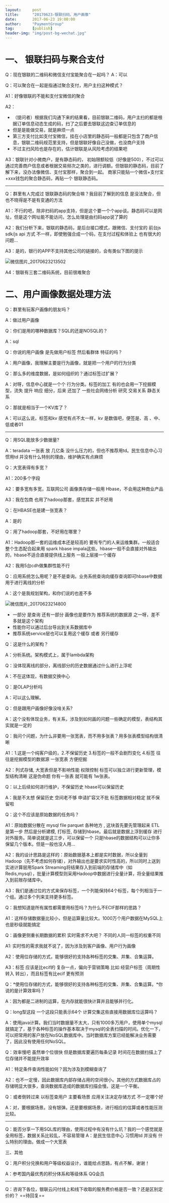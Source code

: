 ```yaml
---                                               
layout:     post                  
title:      "20170623-银联扫码、用户画像"                                                 
date:       2017-06-23 19:00:00                                                 
author:     "PaymentGroup"            
tag:		[publish]      
header-img: "img/post-bg-wechat.jpg"           
---          
```

  
# 一、	银联扫码与聚合支付

Q：现在银联的二维码和微信支付宝能聚合在一起吗？
A：可以

Q：可以聚合在一起是指通过聚合支付，用户主扫这种模式？

A1：好像银联的不能和支付宝微信的聚合

A2：
- （提问者）根据我们沟通下来的结果看，目前银联二维码，用户主扫的都是根据订单信息动态生成的码，扫了之后要去银联这边查订单信息的
- 但是是能做交易，就是麻烦一点
- 第三方支付比如支付宝微信，挂在小店里的静态码一般都是只包含了商户信息，银联二维码规范里支持，但是银联好像自己没做，也没商户支持
- 不过主扫风险也是存在的，估计银联是从风险考虑的结果吧

A3：银联针对小微商户，是有静态码的， 初始限额较低（好像是500），不过可以通过完善商户信息或者根据交易频次之类的，进行调额。但银联的静态码，目前了解下来，没办法像微信、支付宝那样，聚合到一起。 商家只能贴一个微信+支付宝+xxx钱包的聚合静态码，再贴一个 银联静态码。


---
Q：群里有人完成过 银联静态码的聚合嘛？我目前了解到的信息 是没法聚合，但也不晓得是不是有变通的方法

A1：不行的吧，除非扫码的app支持，但是这个要一个个app谈。静态码可以是网址，但是这个网址能不能访问，怎么处理是由扫码app说了算的

A2：我们分析下来，银联的静态码，是后台接口模式，跟微信、支付宝的 前台js sdk/js api 方式 不一样，即使勉强合成一个码，在支付过程和体验上 也有很大的问题...

A3：是的，银行的APP不支持其他公司的链接的，会有类似下图的提示

![微信图片_20170623213502](http://wechat.lixf.cn/img/2017/20170623_123612.png)

A4：银联有三套二维码系统，目前很难聚合

# 二、用户画像数据处理方法

Q：群里有玩客户画像的朋友吗？

A：做过用户画像

Q：你们是用的哪种数据库？SQL的还是NOSQL的？

A：sql

Q：你说的用户画像 是先做用户标签  然后看群体 特征的吗？

A：用户画像，我理解主要是行为画像，就是把一个用户的行为分类

Q：那么多的维度数据，是如何组织的？通过标签过扩展？

A：对呀，信息中心就是一个个 行为分类。标签的加工 有的也会用一下挖掘模型，流失 提升 响应 细分，后来 还加了 一些社会网络分析 研究 交易关系 静态关系

Q：那就是相当于一个KV库了？

A：可以这么说，标签和kv 感觉有点不太一样，kv 是数值吧，便签是、高 、中、低或者01

---
Q：用SQL能放多少数据量?

A：teradata 一张表 放 几亿条 没什么压力的，但也不推荐用td。民生信息中心习惯用td 并没有什么特别的理由，维护确实有点麻烦

Q：大宽表得有多宽？

A1：200多个字段

A2：要多宽有多宽，互联网公司 画像类存储一般用 Hbase，不会用这种商业产品

A3：我在包商 也用了hadoop那套，感觉其实 并不好用

Q：在HBASE也是建一张宽表？

A：是的

Q：用了hadoop那套，不好用在哪里？

A1：Hadoop那一套的运维成本还是较高的 要有专门的人来运维集群。一般适合整个生态配合起来用 spark hbase impala这些。hbase一般不会直接对外输出的，hbase不适合直接提供线上服务  一般上层接一个缓存

A2：我用5台cdh做集群性能不行 

Q：应用系统怎么用呢？是不是查询。业务系统查询向缓存查询即可hbase中数据用于进行离线的分析

A：这个是我规划架构，和你们说的也差不多

![微信图片_20170623214800](http://wechat.lixf.cn/img/2017/20170623_170749.png)

- 一部分 是查询  还有一部分  画像也是要作为 推荐系统的数据源 之一呀，差不多就是这个架构
- 性能你可以通过后台导出到关系数据库中
- 推荐系统service层也可以复用这个缓存  或者 另行缓存

Q：这是什么的架构？

A：分析系统。架构模式上，属于lambda架构

Q：没体现离线的部分，离线部分的历史数据通过什么进行上浮呢

A：不在这体现，有数据交换中心

Q：是OLAP分析吗

A：可以这么理解。

Q：但是跟用户画像好像没啥关系?

A：这个没有体现业务，有关系，涉及到如何画的问题一些确定的模型，表结构其实就是一定的

Q：我问个问题，为什么非要用一张宽表，而不用多张表？用多张表模型结构很清晰

A1：1.这是一个纯客户级的，2.不保留历史 3.标签的一般不会剧烈变化 4.标签 往往是挖掘模型的数据源 一张宽表 方便挖掘

A2：列式存储, 大宽表但是不影响性能   权限控制   标签可以独立进行更新管理，模型结构清晰 这是伪命题 你有一张表 就可能有 1w张表。

Q：以上后续如何进行维护，不保留历史  hbase可以保留历史

A：我是不太想 保留历史 空间老不够 申请扩容又不批 标签数据相对稳定 就不保留啦

Q：这个不应该是原始数据的任务吗？

A1：原始数据分散在 mysql file parquet  各种地方 , 这块首先要先管理起来   ETL  是第一步   然后是分析建模, 打标签, 存储到hbase。最后就是数据上浮到缓存  进行对外服务。简单说就是这三步，可以保留一个 只是hbase的数据结构可以让你多保留几个版本。但是一般也没人用...

A2：我的设计思路是这样的：原始数据基本上都是实时数据，所以全量到Hadoop（先不考虑如何存储），对外输出也是要求实时性高的，所以同时上送到实进计算层用Spark Streaming将结果存入到前端的存储库中（如Redis,mysql），批量计算模型则采用Hadoop中数据进行全量计算，将全量结果推入到前羰存储库中。

A3：我们是通过位的方式来保存标签，一个列能保持64个标签，每个列相当于一个组。通过多个列来支持更多标签。

Q：我想知道是所有属性都需要用标签吗？为什么不ECIF那样的思路？

A1：这样存储数据量比较小，但是运算量比较大。1000万个用户数据在MySQL上也是秒级就能搞定

Q：画像更侧重长期数据的累积 实时需求不大吧？ 不同的人同一标签的权重不同

A1: 实时性的需求我就不说了，因为涉及到客户画像、用户行为画像

A2：使用位存储的方式，能够很好的支持各种标签的交集、并集、合集运算。

A3：标签 应该是比ecif的 复杂一点，偏向于营销策略 比如  经营户标签（周期性转入 转出），而且标签有比ecif 更有预测  

Q：*使用位存储的方式，能够很好的支持各种标签的交集、并集、合集运算。*你说的是计算效率吗？

A：因为都是二进制的运算，在内存就能很快计算并且能够并行化。 

Q：long型这段 一个这段只能表示64个 计算交集这些直接用数据库位运算吗？

A：使用java计算。我们当时数据量不太大，只有1000多万用户，使用单个mysql就搞定了，基于各种标签的操作基本取决于mysql的全表扫描的时间。优化一下，可以把常用的客户放在NoSQL数据库中。当时数据库方案已经能解决业务需要了，因此没有使用任何NoSQL。

Q：效率慢吧 虽然单个位很快 但是数据库要遍历每条记录 时间花在数据扫描上了 位存储并不能提升效率

A1：特定条件查询性能如何？因为涉及到模糊查询了

A2：也不一定慢，因此数据库内部存储占用的空间很小。其他的方式数据库占的存储明显大很多，查询数据库造成的数据库扫描会慢。这是一个平衡。

Q：或者倒转过来 以标签查用户 主要看场景 应用关注决定存储方式 不一定哪个好

A：对，要根据场景。没有银弹。还是要根据场景，进行相应的估算或者性能压测比较。

---
Q：能否分享一下用SQL库的理由，使用过程中有没有什么坑？我的一个感觉就是全用标签，数据关系比较乱，不容易管理
A：是民生信息中心 习惯用td 并没有 什么特别的理由。做成一个大宽表

三、其他

Q：用户积分兑换和用户等级权益设计，谁能给点思路，有点不解，谢谢！

A：参考国内最优秀的积分体系和等级体系   QQ会员  

---
Q：咨询下各位，银联云闪付线上和线下收取的服务费价格是否一致？还是区别定价的？
==待回复==



